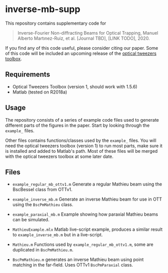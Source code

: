 
inverse-mb-supp
===============

This repository contains supplementary code for

>  Inverse-Fourier Non-diffracting Beams for Optical Trapping,
>  Manuel Alberto Martınez-Ruiz, et al. [Journal TBD], [LINK TODO], 2020.

If you find any of this code useful, please consider citing our paper.
Some of this code will be included an upcoming release of the
[optical tweezers toolbox](https://github.com/ilent2/ott).

Requirements
------------

  * Optical Tweezers Toolbox (version 1, should work with 1.5.6)
  * Matlab (tested on R2018a)

Usage
-----

The repository consists of a series of example code files used
to generate different parts of the figures in the paper.
Start by looking through the `example_` files.

Other files contains functions/classes used by the `example_` files.
You will need the optical tweezers toolbox (version 1) to run most
parts, make sure it is installed and added to Matlab's path.
Most of these files will be merged with the optical tweezers toolbox
at some later date.

Files
-----

  * `example_regular_mb_ottv1.m` Generate a regular Mathieu beam
    using the BscBessel class from OTTv1.

  * `example_inverse_mb.m` Generate an inverse Mathieu beam for use
    in OTT using the `BscPmMathieu` class.

  * `example_paraxial_mb.m` Example showing how paraxial Mathieu beams
    can be simulated.

  * `MathieuExample.mlx` Matlab live-script example, produces a similar
    result to `example_inverse_mb.m` but in a live-script.

  * `Mathieu.m` Functions used by `example_regular_mb_ottv1.m`, some
    are duplicated in `BscPmMathieu.m`.

  * `BscPmMathieu.m` generates an inverse Mathieu beam using point
    matching in the far-field.  Uses OTTv1 `BscPmParaxial` class.

